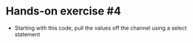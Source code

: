 # Hands-on exercise #4

- Starting with this code, pull the values off the channel using a select statement